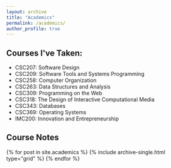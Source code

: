 ```yaml
---
layout: archive
title: "Academics"
permalink: /academics/
author_profile: true
---
```

## Courses I've Taken:

- CSC207: Software Design
- CSC209: Software Tools and Systems Programming
- CSC258: Computer Organization
- CSC263: Data Structures and Analysis
- CSC309: Programming on the Web
- CSC318: The Design of Interactive Computational Media
- CSC343: Databases
- CSC369: Operating Systems
- IMC200: Innovation and Entrepreneurship

## Course Notes

<div class="grid__wrapper">
  {% for post in site.academics %}
    {% include archive-single.html type="grid" %}
  {% endfor %}
</div>
